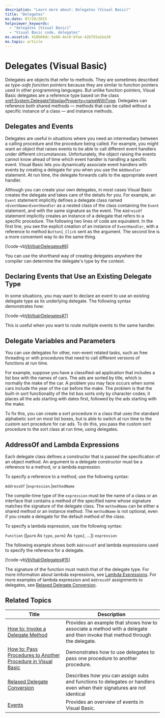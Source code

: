 ```yaml
---
description: "Learn more about: Delegates (Visual Basic)"
title: "Delegates"
ms.date: 07/20/2015
helpviewer_keywords:
  - "delegates [Visual Basic]"
  - "Visual Basic code, delegates"
ms.assetid: 410b60dc-5e60-4ec0-bfae-426755a2ee28
ms.topic: article
---
```


# Delegates (Visual Basic)

Delegates are objects that refer to methods. They are sometimes described as *type-safe function pointers* because they are similar to function pointers used in other programming languages. But unlike function pointers, Visual Basic delegates are a reference type based on the class <xref:System.Delegate?displayProperty=nameWithType>. Delegates can reference both shared methods — methods that can be called without a specific instance of a class — and instance methods.

## Delegates and Events

Delegates are useful in situations where you need an intermediary between a calling procedure and the procedure being called. For example, you might want an object that raises events to be able to call different event handlers under different circumstances. Unfortunately, the object raising the events cannot know ahead of time which event handler is handling a specific event. Visual Basic lets you dynamically associate event handlers with events by creating a delegate for you when you use the `AddHandler` statement. At run time, the delegate forwards calls to the appropriate event handler.

Although you can create your own delegates, in most cases Visual Basic creates the delegate and takes care of the details for you. For example, an `Event` statement implicitly defines a delegate class named `<EventName>EventHandler` as a nested class of the class containing the `Event` statement, and with the same signature as the event. The `AddressOf` statement implicitly creates an instance of a delegate that refers to a specific procedure. The following two lines of code are equivalent. In the first line, you see the explicit creation of an instance of `EventHandler`, with a reference to method `Button1_Click` sent as the argument. The second line is a more convenient way to do the same thing.

[!code-vb[VbVbalrDelegates#6](~/samples/snippets/visualbasic/VS_Snippets_VBCSharp/VbVbalrDelegates/VB/Class1.vb#6)]

You can use the shorthand way of creating delegates anywhere the compiler can determine the delegate's type by the context.

## Declaring Events that Use an Existing Delegate Type

In some situations, you may want to declare an event to use an existing delegate type as its underlying delegate. The following syntax demonstrates how:

[!code-vb[VbVbalrDelegates#7](~/samples/snippets/visualbasic/VS_Snippets_VBCSharp/VbVbalrDelegates/VB/Class1.vb#7)]

This is useful when you want to route multiple events to the same handler.

## Delegate Variables and Parameters

You can use delegates for other, non-event related tasks, such as free threading or with procedures that need to call different versions of functions at run time.

For example, suppose you have a classified-ad application that includes a list box with the names of cars. The ads are sorted by title, which is normally the make of the car. A problem you may face occurs when some cars include the year of the car before the make. The problem is that the built-in sort functionality of the list box sorts only by character codes; it places all the ads starting with dates first, followed by the ads starting with the make.

To fix this, you can create a sort procedure in a class that uses the standard alphabetic sort on most list boxes, but is able to switch at run time to the custom sort procedure for car ads. To do this, you pass the custom sort procedure to the sort class at run time, using delegates.

## AddressOf and Lambda Expressions

Each delegate class defines a constructor that is passed the specification of an object method. An argument to a delegate constructor must be a reference to a method, or a lambda expression.

To specify a reference to a method, use the following syntax:

`AddressOf` [`expression`.]`methodName`

The compile-time type of the `expression` must be the name of a class or an interface that contains a method of the specified name whose signature matches the signature of the delegate class. The `methodName` can be either a shared method or an instance method. The `methodName` is not optional, even if you create a delegate for the default method of the class.

To specify a lambda expression, use the following syntax:

`Function` ([`parm` As `type`, `parm2` As `type2`, ...]) `expression`

The following example shows both `AddressOf` and lambda expressions used to specify the reference for a delegate.

[!code-vb[VbVbalrDelegates#15](~/samples/snippets/visualbasic/VS_Snippets_VBCSharp/VbVbalrDelegates/VB/Class2.vb#15)]

The signature of the function must match that of the delegate type. For more information about lambda expressions, see [Lambda Expressions](../procedures/lambda-expressions.md). For more examples of lambda expression and `AddressOf` assignments to delegates, see [Relaxed Delegate Conversion](relaxed-delegate-conversion.md).

## Related Topics

|Title|Description|
|-----------|-----------------|
|[How to: Invoke a Delegate Method](how-to-invoke-a-delegate-method.md)|Provides an example that shows how to associate a method with a delegate and then invoke that method through the delegate.|
|[How to: Pass Procedures to Another Procedure in Visual Basic](how-to-pass-procedures-to-another-procedure.md)|Demonstrates how to use delegates to pass one procedure to another procedure.|
|[Relaxed Delegate Conversion](relaxed-delegate-conversion.md)|Describes how you can assign subs and functions to delegates or handlers even when their signatures are not identical|
|[Events](../events/index.md)|Provides an overview of events in Visual Basic.|
